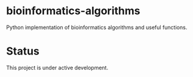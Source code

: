 # bioinformatics-algorithms
Python implementation of bioinformatics algorithms and useful functions.

# Status
This project is under active development.
